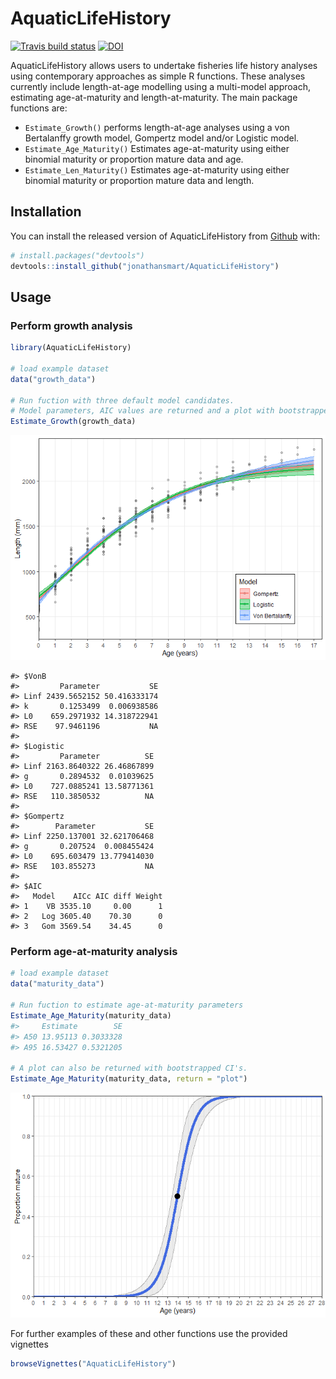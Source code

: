 
<!-- README.md is generated from README.Rmd. Please edit that file -->

# AquaticLifeHistory

<!-- badges: start -->

[![Travis build
status](https://travis-ci.org/jonathansmart/AquaticLifeHistory.svg?branch=master)](https://travis-ci.org/jonathansmart/AquaticLifeHistory)
[![DOI](https://zenodo.org/badge/223704049.svg)](https://zenodo.org/badge/latestdoi/223704049)
<!-- badges: end -->

AquaticLifeHistory allows users to undertake fisheries life history
analyses using contemporary approaches as simple R functions. These
analyses currently include length-at-age modelling using a multi-model
approach, estimating age-at-maturity and length-at-maturity. The main
package functions are:

  - `Estimate_Growth()` performs length-at-age analyses using a von
    Bertalanffy growth model, Gompertz model and/or Logistic model.
  - `Estimate_Age_Maturity()` Estimates age-at-maturity using either
    binomial maturity or proportion mature data and age.
  - `Estimate_Len_Maturity()` Estimates age-at-maturity using either
    binomial maturity or proportion mature data and length.

## Installation

You can install the released version of AquaticLifeHistory from
[Github](https://github.com/jonathansmart/AquaticLifeHistory) with:

``` r
# install.packages("devtools")
devtools::install_github("jonathansmart/AquaticLifeHistory")
```

## Usage

### Perform growth analysis

``` r
library(AquaticLifeHistory)

# load example dataset
data("growth_data")

# Run fuction with three default model candidates.
# Model parameters, AIC values are returned and a plot with bootstrapped CI's is printed to examine fits.
Estimate_Growth(growth_data)
```

![](man/figures/unnamed-chunk-2-1.png)<!-- -->

    #> $VonB
    #>         Parameter           SE
    #> Linf 2439.5652152 50.416333174
    #> k       0.1253499  0.006938586
    #> L0    659.2971932 14.318722941
    #> RSE    97.9461196           NA
    #> 
    #> $Logistic
    #>         Parameter          SE
    #> Linf 2163.8640322 26.46867899
    #> g       0.2894532  0.01039625
    #> L0    727.0885241 13.58771361
    #> RSE   110.3850532          NA
    #> 
    #> $Gompertz
    #>        Parameter           SE
    #> Linf 2250.137001 32.621706468
    #> g       0.207524  0.008455424
    #> L0    695.603479 13.779414030
    #> RSE   103.855273           NA
    #> 
    #> $AIC
    #>   Model    AICc AIC diff Weight
    #> 1    VB 3535.10     0.00      1
    #> 2   Log 3605.40    70.30      0
    #> 3   Gom 3569.54    34.45      0

### Perform age-at-maturity analysis

``` r
# load example dataset
data("maturity_data")

# Run fuction to estimate age-at-maturity parameters
Estimate_Age_Maturity(maturity_data)
#>     Estimate        SE
#> A50 13.95113 0.3033328
#> A95 16.53427 0.5321205

# A plot can also be returned with bootstrapped CI's.
Estimate_Age_Maturity(maturity_data, return = "plot")
```

![](man/figures/unnamed-chunk-3-1.png)<!-- -->

For further examples of these and other functions use the provided
vignettes

``` r
browseVignettes("AquaticLifeHistory")
```
